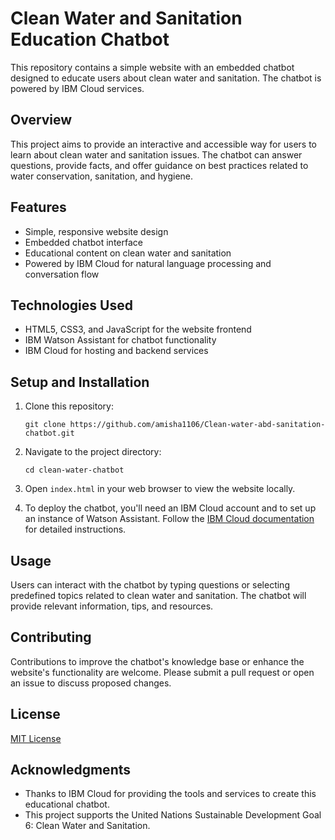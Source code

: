 # Clean Water and Sanitation Education Chatbot

This repository contains a simple website with an embedded chatbot designed to educate users about clean water and sanitation. The chatbot is powered by IBM Cloud services.

## Overview

This project aims to provide an interactive and accessible way for users to learn about clean water and sanitation issues. The chatbot can answer questions, provide facts, and offer guidance on best practices related to water conservation, sanitation, and hygiene.

## Features

- Simple, responsive website design
- Embedded chatbot interface
- Educational content on clean water and sanitation
- Powered by IBM Cloud for natural language processing and conversation flow

## Technologies Used

- HTML5, CSS3, and JavaScript for the website frontend
- IBM Watson Assistant for chatbot functionality
- IBM Cloud for hosting and backend services

## Setup and Installation

1. Clone this repository:
   ```
   git clone https://github.com/amisha1106/Clean-water-abd-sanitation-chatbot.git
   ```

2. Navigate to the project directory:
   ```
   cd clean-water-chatbot
   ```

3. Open `index.html` in your web browser to view the website locally.

4. To deploy the chatbot, you'll need an IBM Cloud account and to set up an instance of Watson Assistant. Follow the [IBM Cloud documentation](https://cloud.ibm.com/docs) for detailed instructions.

## Usage

Users can interact with the chatbot by typing questions or selecting predefined topics related to clean water and sanitation. The chatbot will provide relevant information, tips, and resources.

## Contributing

Contributions to improve the chatbot's knowledge base or enhance the website's functionality are welcome. Please submit a pull request or open an issue to discuss proposed changes.

## License

[MIT License](LICENSE)

## Acknowledgments

- Thanks to IBM Cloud for providing the tools and services to create this educational chatbot.
- This project supports the United Nations Sustainable Development Goal 6: Clean Water and Sanitation.
